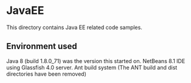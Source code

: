 # JavaEE

This directory contains Java EE related code samples. 

## Environment used ##
Java 8 (build 1.8.0_71) was the version this started on.
NetBeans 8.1 IDE using Glassfish 4.0 server.
Ant build system (The ANT build and dist directories have been removed)
